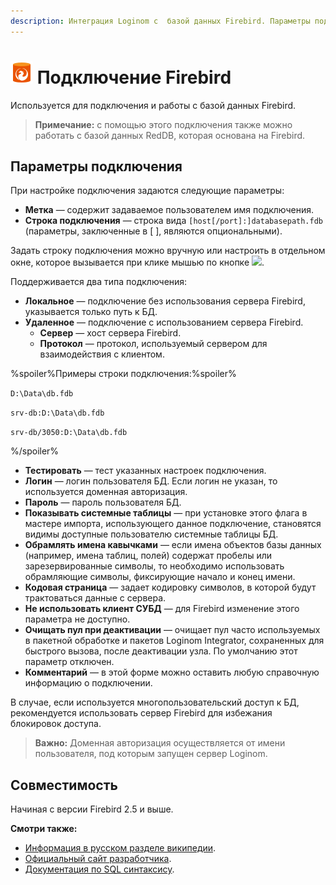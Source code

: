 ```yaml
---
description: Интеграция Loginom с  базой данных Firebird. Параметры подключения. Совместимость.
---
```

# ![ ](./../../../images/icons/common/data-sources/db-firebird_default.svg) Подключение Firebird

Используется для подключения и работы с базой данных Firebird.

> **Примечание:** с помощью этого подключения также можно работать с базой данных RedDB, которая основана на Firebird.

## Параметры подключения

При настройке подключения задаются следующие параметры:

* **Метка** — содержит задаваемое пользователем имя подключения.
* **Строка подключения** — строка вида `[host[/port]:]databasepath.fdb` (параметры, заключенные в [ ], являются опциональными).

Задать строку подключения можно вручную или настроить в отдельном окне, которое вызывается при клике мышью по кнопке ![ ](./../../../images/extjs-theme/form/open-trigger/open-trigger_default.svg).

Поддерживается два типа подключения:
  * **Локальное** — подключение без использования сервера Firebird, указывается только путь к БД.
  * **Удаленное** — подключение с использованием сервера Firebird.
    * **Сервер** — хост сервера Firebird.
    * **Протокол** — протокол, используемый сервером для взаимодействия с клиентом.

%spoiler%Примеры строки подключения:%spoiler%

`D:\Data\db.fdb`

`srv-db:D:\Data\db.fdb`

`srv-db/3050:D:\Data\db.fdb`

%/spoiler%

* **Тестировать** — тест указанных настроек подключения.
* **Логин** — логин пользователя БД. Если логин не указан, то используется доменная авторизация.
* **Пароль** — пароль пользователя БД.
* **Показывать системные таблицы** — при установке этого флага в мастере импорта, использующего данное подключение, становятся видимы доступные пользователю системные таблицы БД.
* **Обрамлять имена кавычками** — если имена объектов базы данных (например, имена таблиц, полей) содержат пробелы или зарезервированные символы, то необходимо использовать обрамляющие символы, фиксирующие начало и конец имени.
* **Кодовая страница** — задает кодировку символов, в которой будут трактоваться данные с сервера.
* **Не использовать клиент СУБД** —  для Firebird изменение этого параметра не доступно.
* **Очищать пул при деактивации** — очищает пул часто используемых в пакетной обработке и пакетов Loginom Integrator, сохраненных для быстрого вызова, после деактивации узла. По умолчанию этот параметр отключен.
* **Комментарий** — в этой форме можно оставить любую справочную информацию о подключении.

В случае, если используется многопользовательский доступ к БД, рекомендуется использовать сервер Firebird для избежания блокировок доступа.

> **Важно:** Доменная авторизация осуществляется от имени пользователя, под которым запущен сервер Loginom.

## Совместимость

Начиная с версии Firebird 2.5 и выше.

**Смотри также:**

* [Информация в русском разделе википедии](https://ru.wikipedia.org/wiki/Firebird).
* [Официальный сайт разработчика](https://firebirdsql.org/).
* [Документация по SQL синтаксису](https://www.firebirdsql.org/file/documentation/reference_manuals/fblangref25-en/html/fblangref25-dml.html).
